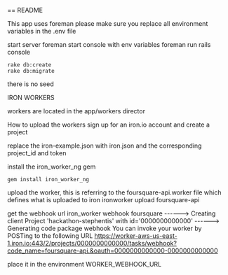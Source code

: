 == README

This app uses foreman
please make sure you replace all environment variables in the .env file

start server
    foreman start
console with env variables
    foreman run rails console

    rake db:create
    rake db:migrate

there is no seed


IRON WORKERS

workers are located in the app/workers director


How to upload the workers
sign up for an iron.io account and create a project

replace the iron-example.json with iron.json and the corresponding project_id and token

install the iron_worker_ng gem

    gem install iron_worker_ng

upload the worker, this is referring to the foursquare-api.worker file which defines what is uploaded to iron
    ironworker upload foursquare-api

get the webhook url
    iron_worker webhook foursquare
------> Creating client
        Project 'hackathon-stephentis' with id='0000000000000'
------> Generating code package webhook
        You can invoke your worker by POSTing to the following URL
        https://worker-aws-us-east-1.iron.io:443/2/projects/0000000000000/tasks/webhook?code_name=foursquare-api.&oauth=0000000000000-0000000000000

place it in the environment WORKER_WEBHOOK_URL